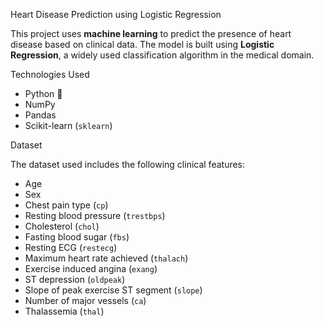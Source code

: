  Heart Disease Prediction using Logistic Regression

This project uses **machine learning** to predict the presence of heart disease based on clinical data. The model is built using **Logistic Regression**, a widely used classification algorithm in the medical domain.

Technologies Used

- Python 🐍
- NumPy
- Pandas
- Scikit-learn (`sklearn`)

Dataset

The dataset used includes the following clinical features:

- Age
- Sex
- Chest pain type (`cp`)
- Resting blood pressure (`trestbps`)
- Cholesterol (`chol`)
- Fasting blood sugar (`fbs`)
- Resting ECG (`restecg`)
- Maximum heart rate achieved (`thalach`)
- Exercise induced angina (`exang`)
- ST depression (`oldpeak`)
- Slope of peak exercise ST segment (`slope`)
- Number of major vessels (`ca`)
- Thalassemia (`thal`)
